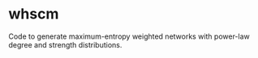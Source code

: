 # whscm
Code to generate maximum-entropy weighted networks with power-law degree and strength distributions.

